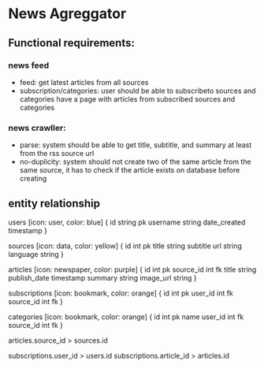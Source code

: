 # News Agreggator

## Functional requirements:
### news feed
- feed: get latest articles from all sources
- subscription/categories: user should be able to subscribeto sources and categories have a page with articles from subscribed sources and categories

### news crawller:
- parse: system should be able to get title, subtitle, and summary at least from the rss source url
- no-duplicity: system should not create two of the same article from the same source, it has to check if the article exists on database before creating

## entity relationship
users [icon: user, color: blue] {
    id string pk
    username string
    date_created timestamp
}

sources [icon: data, color: yellow] {
  id int pk
  title string
  subtitle
  url string
  language string
}

articles [icon: newspaper, color: purple] {
  id int pk
  source_id int fk
  title string
  publish_date timestamp
  summary string
  image_url string
}

subscriptions [icon: bookmark, color: orange] {
  id int pk
  user_id int fk
  source_id int fk
}

categories [icon: bookmark, color: orange] {
  id int pk
  name
  user_id int fk
  source_id int fk
}

articles.source_id > sources.id

subscriptions.user_id > users.id
subscriptions.article_id > articles.id
